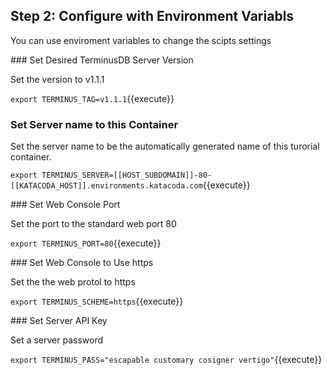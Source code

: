 ## Step 2: Configure with Environment Variabls

You can use enviroment variables to change the scipts settings

### Set Desired TerminusDB Server Version

Set the version to v1.1.1

`export TERMINUS_TAG=v1.1.1`{{execute}}

### Set Server name to this Container

Set the server name to be the automatically generated name of this turorial
container.

`export TERMINUS_SERVER=[[HOST_SUBDOMAIN]]-80-[[KATACODA_HOST]].environments.katacoda.com`{{execute}}

### Set Web Console Port

Set the port to the standard web port 80

`export TERMINUS_PORT=80`{{execute}}

### Set Web Console to Use https

Set the the web protol to https

`export TERMINUS_SCHEME=https`{{execute}}

### Set Server API Key

Set a server password

`export TERMINUS_PASS="escapable customary cosigner vertigo"`{{execute}}

